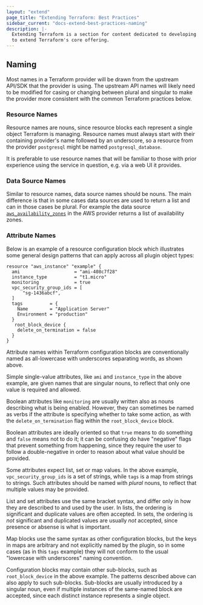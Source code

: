 ```yaml
---
layout: "extend"
page_title: "Extending Terraform: Best Practices"
sidebar_current: "docs-extend-best-practices-naming"
description: |-
  Extending Terraform is a section for content dedicated to developing Plugins
  to extend Terraform's core offering.
---
```


## Naming

Most names in a Terraform provider will be drawn from the upstream API/SDK that 
the provider is using. The upstream API names will likely need to be 
modified for casing or changing between plural and singular to make 
the provider more consistent with the common Terraform practices below.

### Resource Names

Resource names are nouns, since resource blocks each represent a single
object Terraform is managing. Resource names must always start with their
containing provider's name followed by an underscore, so a resource from
the provider `postgresql` might be named `postgresql_database`.

It is preferable to use resource names that will be familiar to those with
prior experience using the service in question, e.g. via a web UI it provides.

### Data Source Names

Similar to resource names, data source names should be nouns. The main difference 
is that in some cases data sources are used to return a list and can in 
those cases be plural. For example the data source 
[`aws_availability_zones`](https://www.terraform.io/docs/providers/aws/d/availability_zones.html) 
in the AWS provider returns a list of availability zones.

### Attribute Names

Below is an example of a resource configuration block which illustrates some
general design patterns that can apply across all plugin object types:

```hcl
resource "aws_instance" "example" {
  ami                    = "ami-408c7f28"
  instance_type          = "t1.micro"
  monitoring             = true
  vpc_security_group_ids = [
      "sg-1436abcf",
  ]
  tags          = {
    Name        = "Application Server"
    Environment = "production"
  }
   root_block_device {
    delete_on_termination = false
  }
}
```

Attribute names within Terraform configuration blocks are conventionally named
as all-lowercase with underscores separating words, as shown above.

Simple single-value attributes, like `ami` and `instance_type` in the above
example, are given names that are singular nouns, to reflect that only one
value is required and allowed.

Boolean attributes like `monitoring` are usually written also as nouns
describing what is being enabled. However, they can sometimes be named as
verbs if the attribute is specifying whether to take some action, as with the
`delete_on_termination` flag within the `root_block_device` block.

Boolean attributes are ideally oriented so that `true` means to do something
and `false` means not to do it; it can be confusing do have "negative" flags
that prevent something from happening, since they require the user to follow
a double-negative in order to reason about what value should be provided.

Some attributes expect list, set or map values. In the above example,
`vpc_security_group_ids` is a set of strings, while `tags` is a map
from strings to strings. Such attributes should be named with *plural* nouns,
to reflect that multiple values may be provided.

List and set attributes use the same bracket syntax, and differ only in how
they are described to and used by the user. In lists, the ordering is
significant and duplicate values are often accepted. In sets, the ordering is
*not* significant and duplicated values are usually *not* accepted, since
presence or absense is what is important.

Map blocks use the same syntax as other configuration blocks, but the keys in
maps are arbitrary and not explicitly named by the plugin, so in some cases
(as in this `tags` example) they will not conform to the usual "lowercase with
underscores" naming convention.

Configuration blocks may contain other sub-blocks, such as `root_block_device`
in the above example. The patterns described above can also apply to such
sub-blocks. Sub-blocks are usually introduced by a singular noun, even if
multiple instances of the same-named block are accepted, since each distinct
instance represents a single object.
